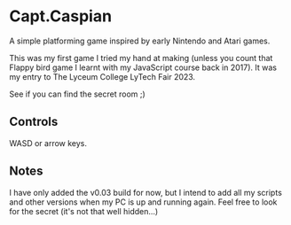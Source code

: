 # Capt.Caspian
A simple platforming game inspired by early Nintendo and Atari games.

This was my first game I tried my hand at making (unless you count that Flappy bird game I learnt with my JavaScript course back in 2017).
It was my entry to The Lyceum College LyTech Fair 2023.

See if you can find the secret room ;)

## Controls

WASD or arrow keys.

## Notes

I have only added the v0.03 build for now, but I intend to add all my scripts and other versions when my PC is up and running again.
Feel free to look for the secret (it's not that well hidden...)
